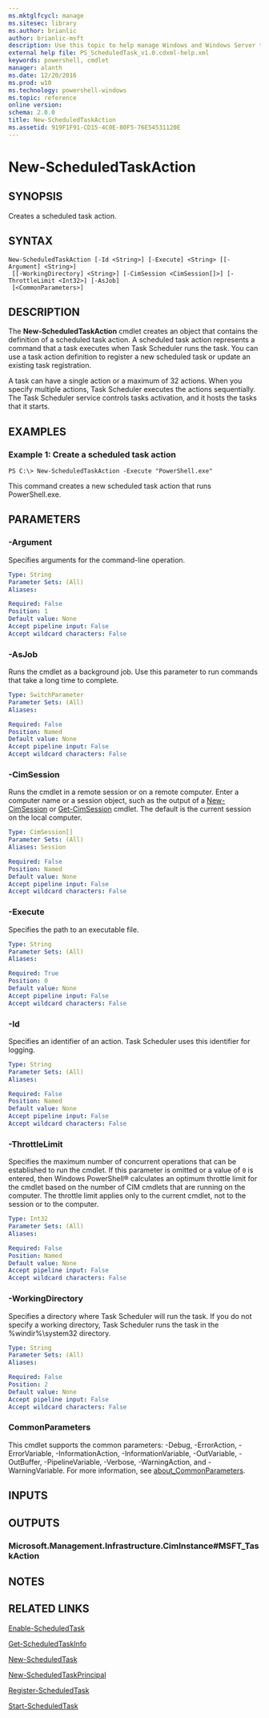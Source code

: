 ```yaml
---
ms.mktglfcycl: manage
ms.sitesec: library
ms.author: brianlic
author: brianlic-msft
description: Use this topic to help manage Windows and Windows Server technologies with Windows PowerShell.
external help file: PS_ScheduledTask_v1.0.cdxml-help.xml
keywords: powershell, cmdlet
manager: alanth
ms.date: 12/20/2016
ms.prod: w10
ms.technology: powershell-windows
ms.topic: reference
online version: 
schema: 2.0.0
title: New-ScheduledTaskAction
ms.assetid: 919F1F91-CD15-4C0E-80F5-76E54531120E
---
```


# New-ScheduledTaskAction

## SYNOPSIS
Creates a scheduled task action.

## SYNTAX

```
New-ScheduledTaskAction [-Id <String>] [-Execute] <String> [[-Argument] <String>]
 [[-WorkingDirectory] <String>] [-CimSession <CimSession[]>] [-ThrottleLimit <Int32>] [-AsJob]
 [<CommonParameters>]
```

## DESCRIPTION
The **New-ScheduledTaskAction** cmdlet creates an object that contains the definition of a scheduled task action.
A scheduled task action represents a command that a task executes when Task Scheduler runs the task.
You can use a task action definition to register a new scheduled task or update an existing task registration.

A task can have a single action or a maximum of 32 actions.
When you specify multiple actions, Task Scheduler executes the actions sequentially.
The Task Scheduler service controls tasks activation, and it hosts the tasks that it starts.

## EXAMPLES

### Example 1: Create a scheduled task action
```
PS C:\> New-ScheduledTaskAction -Execute "PowerShell.exe"
```

This command creates a new scheduled task action that runs PowerShell.exe.

## PARAMETERS

### -Argument
Specifies arguments for the command-line operation.

```yaml
Type: String
Parameter Sets: (All)
Aliases: 

Required: False
Position: 1
Default value: None
Accept pipeline input: False
Accept wildcard characters: False
```

### -AsJob
Runs the cmdlet as a background job. Use this parameter to run commands that take a long time to complete.

```yaml
Type: SwitchParameter
Parameter Sets: (All)
Aliases: 

Required: False
Position: Named
Default value: None
Accept pipeline input: False
Accept wildcard characters: False
```

### -CimSession
Runs the cmdlet in a remote session or on a remote computer.
Enter a computer name or a session object, such as the output of a [New-CimSession](http://go.microsoft.com/fwlink/p/?LinkId=227967) or [Get-CimSession](http://go.microsoft.com/fwlink/p/?LinkId=227966) cmdlet.
The default is the current session on the local computer.

```yaml
Type: CimSession[]
Parameter Sets: (All)
Aliases: Session

Required: False
Position: Named
Default value: None
Accept pipeline input: False
Accept wildcard characters: False
```

### -Execute
Specifies the path to an executable file.

```yaml
Type: String
Parameter Sets: (All)
Aliases: 

Required: True
Position: 0
Default value: None
Accept pipeline input: False
Accept wildcard characters: False
```

### -Id
Specifies an identifier of an action.
Task Scheduler uses this identifier for logging.

```yaml
Type: String
Parameter Sets: (All)
Aliases: 

Required: False
Position: Named
Default value: None
Accept pipeline input: False
Accept wildcard characters: False
```

### -ThrottleLimit
Specifies the maximum number of concurrent operations that can be established to run the cmdlet.
If this parameter is omitted or a value of `0` is entered, then Windows PowerShell® calculates an optimum throttle limit for the cmdlet based on the number of CIM cmdlets that are running on the computer.
The throttle limit applies only to the current cmdlet, not to the session or to the computer.

```yaml
Type: Int32
Parameter Sets: (All)
Aliases: 

Required: False
Position: Named
Default value: None
Accept pipeline input: False
Accept wildcard characters: False
```

### -WorkingDirectory
Specifies a directory where Task Scheduler will run the task.
If you do not specify a working directory, Task Scheduler runs the task in the %windir%\system32 directory.

```yaml
Type: String
Parameter Sets: (All)
Aliases: 

Required: False
Position: 2
Default value: None
Accept pipeline input: False
Accept wildcard characters: False
```

### CommonParameters
This cmdlet supports the common parameters: -Debug, -ErrorAction, -ErrorVariable, -InformationAction, -InformationVariable, -OutVariable, -OutBuffer, -PipelineVariable, -Verbose, -WarningAction, and -WarningVariable. For more information, see [about_CommonParameters](http://go.microsoft.com/fwlink/?LinkID=113216).

## INPUTS

## OUTPUTS

### Microsoft.Management.Infrastructure.CimInstance#MSFT_TaskAction

## NOTES

## RELATED LINKS

[Enable-ScheduledTask](./Enable-ScheduledTask.md)

[Get-ScheduledTaskInfo](./Get-ScheduledTaskInfo.md)

[New-ScheduledTask](./New-ScheduledTask.md)

[New-ScheduledTaskPrincipal](./New-ScheduledTaskPrincipal.md)

[Register-ScheduledTask](./Register-ScheduledTask.md)

[Start-ScheduledTask](./Start-ScheduledTask.md)

